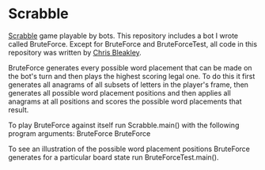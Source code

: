# Scrabble
[Scrabble](https://en.wikipedia.org/wiki/Scrabble) game playable by bots. This repository includes a bot I wrote called BruteForce. Except for BruteForce and BruteForceTest, all code in this repository was written by [Chris Bleakley](http://www.ucd.ie/research/people/computerscience/drchrisbleakley/).

BruteForce generates every possible word placement that can be made on the bot's turn and then plays the highest scoring legal one. To do this it first generates all anagrams of all subsets of letters in the player's frame, then generates all possible word placement positions and then applies all anagrams at all positions and scores the possible word placements that result.

To play BruteForce against itself run Scrabble.main() with the following program arguments: BruteForce BruteForce

To see an illustration of the possible word placement positions BruteForce generates for a particular board state run BruteForceTest.main().
